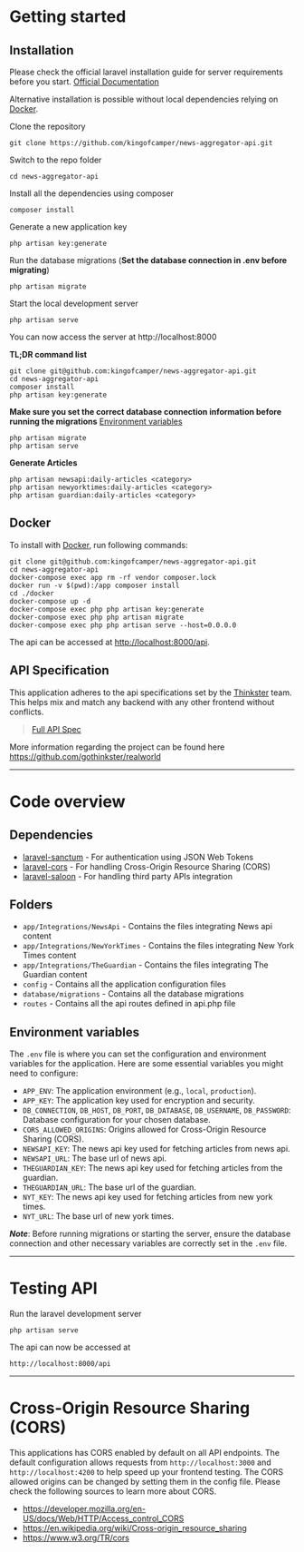 # Getting started

## Installation

Please check the official laravel installation guide for server requirements before you start. [Official Documentation](https://laravel.com/docs/5.4/installation#installation)

Alternative installation is possible without local dependencies relying on [Docker](#docker). 

Clone the repository

    git clone https://github.com/kingofcamper/news-aggregator-api.git

Switch to the repo folder

    cd news-aggregator-api

Install all the dependencies using composer

    composer install

Generate a new application key

    php artisan key:generate

Run the database migrations (**Set the database connection in .env before migrating**)

    php artisan migrate

Start the local development server

    php artisan serve

You can now access the server at http://localhost:8000

**TL;DR command list**

    git clone git@github.com:kingofcamper/news-aggregator-api.git
    cd news-aggregator-api
    composer install    
    php artisan key:generate    
    
**Make sure you set the correct database connection information before running the migrations** [Environment variables](#environment-variables)

    php artisan migrate
    php artisan serve

**Generate Articles**

    php artisan newsapi:daily-articles <category>
    php artisan newyorktimes:daily-articles <category>
    php artisan guardian:daily-articles <category>

## Docker

To install with [Docker](https://www.docker.com), run following commands:

```
git clone git@github.com:kingofcamper/news-aggregator-api.git
cd news-aggregator-api
docker-compose exec app rm -rf vendor composer.lock
docker run -v $(pwd):/app composer install
cd ./docker
docker-compose up -d
docker-compose exec php php artisan key:generate
docker-compose exec php php artisan migrate
docker-compose exec php php artisan serve --host=0.0.0.0
```

The api can be accessed at [http://localhost:8000/api](http://localhost:8000/api).

## API Specification

This application adheres to the api specifications set by the [Thinkster](https://github.com/gothinkster) team. This helps mix and match any backend with any other frontend without conflicts.

> [Full API Spec](https://github.com/gothinkster/realworld/tree/master/api)

More information regarding the project can be found here https://github.com/gothinkster/realworld

----------

# Code overview

## Dependencies

- [laravel-sanctum](https://github.com/laravel/sanctum) - For authentication using JSON Web Tokens
- [laravel-cors](https://github.com/barryvdh/laravel-cors) - For handling Cross-Origin Resource Sharing (CORS)
- [laravel-saloon](https://github.com/saloonphp/saloon) - For handling third party APIs integration

## Folders

- `app/Integrations/NewsApi` - Contains the files integrating News api content
- `app/Integrations/NewYorkTimes` - Contains the files integrating New York Times content
- `app/Integrations/TheGuardian` - Contains the files integrating The Guardian content
- `config` - Contains all the application configuration files
- `database/migrations` - Contains all the database migrations
- `routes` - Contains all the api routes defined in api.php file

## Environment variables

The `.env` file is where you can set the configuration and environment variables for the application. Here are some essential variables you might need to configure:

- `APP_ENV`: The application environment (e.g., `local`, `production`).
- `APP_KEY`: The application key used for encryption and security.
- `DB_CONNECTION`, `DB_HOST`, `DB_PORT`, `DB_DATABASE`, `DB_USERNAME`, `DB_PASSWORD`: Database configuration for your chosen database.
- `CORS_ALLOWED_ORIGINS`: Origins allowed for Cross-Origin Resource Sharing (CORS).
- `NEWSAPI_KEY`: The news api key used for fetching articles from news api.
- `NEWSAPI_URL`: The base url of news api.
- `THEGUARDIAN_KEY`: The news api key used for fetching articles from the guardian.
- `THEGUARDIAN_URL`: The base url of the guardian.
- `NYT_KEY`: The news api key used for fetching articles from new york times.
- `NYT_URL`: The base url of new york times.

***Note***: Before running migrations or starting the server, ensure the database connection and other necessary variables are correctly set in the `.env` file.

----------

# Testing API

Run the laravel development server

    php artisan serve

The api can now be accessed at

    http://localhost:8000/api

----------

# Cross-Origin Resource Sharing (CORS)
 
This applications has CORS enabled by default on all API endpoints. The default configuration allows requests from `http://localhost:3000` and `http://localhost:4200` to help speed up your frontend testing. The CORS allowed origins can be changed by setting them in the config file. Please check the following sources to learn more about CORS.
 
- https://developer.mozilla.org/en-US/docs/Web/HTTP/Access_control_CORS
- https://en.wikipedia.org/wiki/Cross-origin_resource_sharing
- https://www.w3.org/TR/cors
